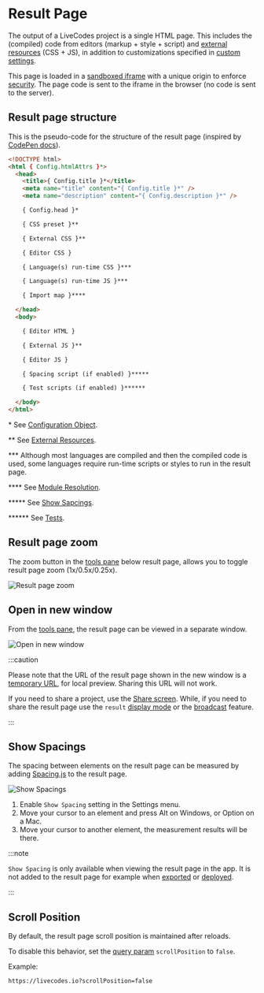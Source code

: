 # Result Page

The output of a LiveCodes project is a single HTML page. This includes the (compiled) code from editors (markup + style + script) and [external resources](./external-resources.html.md) (CSS + JS), in addition to customizations specified in [custom settings](../advanced/custom-settings.html.md).

This page is loaded in a [sandboxed iframe](https://www.html5rocks.com/en/tutorials/security/sandboxed-iframes/) with a unique origin to enforce [security](./security.html.md). The page code is sent to the iframe in the browser (no code is sent to the server).

## Result page structure

This is the pseudo-code for the structure of the result page (inspired by [CodePen docs](https://blog.codepen.io/documentation/preview-template/)).

<!-- prettier-ignore -->
```html
<!DOCTYPE html>
<html { Config.htmlAttrs }*>
  <head>
    <title>{ Config.title }*</title>
    <meta name="title" content="{ Config.title }*" />
    <meta name="description" content="{ Config.description }*" />

    { Config.head }*

    { CSS preset }**

    { External CSS }**

    { Editor CSS }

    { Language(s) run-time CSS }***

    { Language(s) run-time JS }***

    { Import map }****

  </head>
  <body>

    { Editor HTML }

    { External JS }**

    { Editor JS }

    { Spacing script (if enabled) }*****

    { Test scripts (if enabled) }******

  </body>
</html>
```

\* See [Configuration Object](../configuration/configuration-object.html.md).

\*\* See [External Resources](./external-resources.html.md).

\*\*\* Although most languages are compiled and then the compiled code is used, some languages require run-time scripts or styles to run in the result page.

\*\*\*\* See [Module Resolution](./module-resolution.html.md).

\*\*\*\*\* See [Show Sapcings](#show-spacings).

\*\*\*\*\*\* See [Tests](./tests.html.md).

## Result page zoom

The zoom button in the [tools pane](./tools-pane.html.md) below result page, allows you to toggle result page zoom (1x/0.5x/0.25x).

![Result page zoom](../../static/img/screenshots/zoom.jpg)

## Open in new window

From the [tools pane](./tools-pane.html.md), the result page can be viewed in a separate window.

![Open in new window](../../static/img/screenshots/new-window.jpg)

:::caution

Please note that the URL of the result page shown in the new window is a [temporary URL](https://developer.mozilla.org/en-US/docs/Web/API/URL/createObjectURL#parameters), for local preview. Sharing this URL will not work.

If you need to share a project, use the [Share screen](./share.html.md). While, if you need to share the result page use the `result` [display mode](./display-modes.html.md) or the [broadcast](./broadcast.html.md) feature.

:::

## Show Spacings

The spacing between elements on the result page can be measured by adding [Spacing.js](https://spacingjs.com/) to the result page.

![Show Spacings](../../static/img/screenshots/spacing.jpg)

1. Enable `Show Spacing` setting in the Settings menu.
2. Move your cursor to an element and press Alt on Windows, or Option on a Mac.
3. Move your cursor to another element, the measurement results will be there.

:::note

`Show Spacing` is only available when viewing the result page in the app. It is not added to the result page for example when [exported](./export.html.md) or [deployed](./deploy.html.md).

:::

## Scroll Position

By default, the result page scroll position is maintained after reloads.

To disable this behavior, set the [query param](../configuration/query-params.html.md) `scrollPosition` to `false`.

Example:

    https://livecodes.io?scrollPosition=false